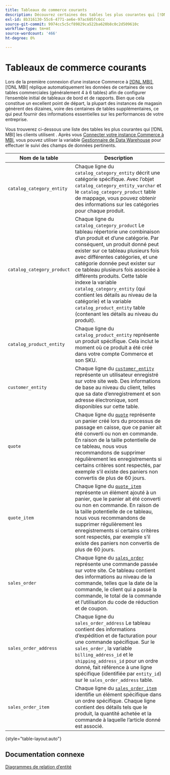 ```yaml
---
title: Tableaux de commerce courants
description: Découvrez certaines des tables les plus courantes qui [!DNL MBI] les clients utilisent .
exl-id: 8b316130-55c6-4771-ae6e-97ac605fc6cc
source-git-commit: 9974cc5c5cf89829ca522ba620b8c0c2d509610c
workflow-type: tm+mt
source-wordcount: '466'
ht-degree: 0%

---
```


# Tableaux de commerce courants

Lors de la première connexion d’une instance Commerce à [[!DNL MBI]](../importing-data/integrations/magento.md), [!DNL MBI] réplique automatiquement les données de certaines de vos tables commerciales (généralement 4 à 6 tables) afin de configurer l’ensemble initial de tableaux de bord et de rapports. Bien que cela constitue un excellent point de départ, la plupart des instances de magasin génèrent des dizaines, voire des centaines de tables supplémentaires, ce qui peut fournir des informations essentielles sur les performances de votre entreprise.

Vous trouverez ci-dessous une liste des tables les plus courantes qui [!DNL MBI] les clients utilisent . Après vous [Connecter votre instance Commerce à MBI](../../data-analyst/importing-data/integrations/magento.md), vous pouvez utiliser la variable [Gestionnaire de Data Warehouse](../../data-analyst/data-warehouse-mgr/tour-dwm.md) pour effectuer le suivi des champs de données pertinents.

| Nom de la table | Description |
|---|---|
| `catalog_category_entity` | Chaque ligne du `catalog_category_entity` décrit une catégorie spécifique. Avec l’objet `catalog_category_entity_varchar` et le `catalog_category_product` table de mappage, vous pouvez obtenir des informations sur les catégories pour chaque produit. |
| `catalog_category_product` | Chaque ligne du `catalog_category_product` Le tableau répertorie une combinaison d’un produit et d’une catégorie. Par conséquent, un produit donné peut exister sur ce tableau plusieurs fois avec différentes catégories, et une catégorie donnée peut exister sur ce tableau plusieurs fois associée à différents produits. Cette table indexe la variable `catalog_category_entity` (qui contient les détails au niveau de la catégorie) et la variable `catalog_product_entity` table (contenant les détails au niveau du produit). |
| `catalog_product_entity` | Chaque ligne du `catalog_product_entity` représente un produit spécifique. Cela inclut le moment où ce produit a été créé dans votre compte Commerce et son SKU. |
| `customer_entity` | Chaque ligne du [`customer_entity`](../data-warehouse-mgr/cust-ent-table.md) représente un utilisateur enregistré sur votre site web. Des informations de base au niveau du client, telles que sa date d’enregistrement et son adresse électronique, sont disponibles sur cette table. |
| `quote` | Chaque ligne du [`quote`](../data-warehouse-mgr/sales-flat-quote-table.md) représente un panier créé lors du processus de passage en caisse, que ce panier ait été converti ou non en commande. En raison de la taille potentielle de ce tableau, nous vous recommandons de supprimer régulièrement les enregistrements si certains critères sont respectés, par exemple s’il existe des paniers non convertis de plus de 60 jours. |
| `quote_item` | Chaque ligne du [`quote_item`](../data-warehouse-mgr/sales-flat-quote-item-table.md) représente un élément ajouté à un panier, que le panier ait été converti ou non en commande. En raison de la taille potentielle de ce tableau, nous vous recommandons de supprimer régulièrement les enregistrements si certains critères sont respectés, par exemple s’il existe des paniers non convertis de plus de 60 jours. |
| `sales_order` | Chaque ligne du [`sales_order`](../data-warehouse-mgr/sales-flat-order-table.md) représente une commande passée sur votre site. Ce tableau contient des informations au niveau de la commande, telles que la date de la commande, le client qui a passé la commande, le total de la commande et l’utilisation du code de réduction et de coupon. |
| `sales_order_address` | Chaque ligne du `sales_order_address` Le tableau contient des informations d’expédition et de facturation pour une commande spécifique. Sur le `sales_order` , la variable `billing_address_id` et le `shipping_address_id` pour un ordre donné, fait référence à une ligne spécifique (identifiée par `entity_id`) sur le `sales_order_address` table. |
| `sales_order_item` | Chaque ligne du [`sales_order_item`](../data-warehouse-mgr/sales-flat-quote-item-table.md) identifie un élément spécifique dans un ordre spécifique. Chaque ligne contient des détails tels que le produit, la quantité achetée et la commande à laquelle l’article donné est associé. |

{style=&quot;table-layout:auto&quot;}

## Documentation connexe

[Diagrammes de relation d’entité](../data-warehouse-mgr/entity-rel-diag.md)
